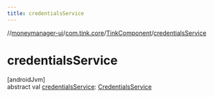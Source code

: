 ```yaml
---
title: credentialsService
---
```

//[moneymanager-ui](../../../index.html)/[com.tink.core](../index.html)/[TinkComponent](index.html)/[credentialsService](credentials-service.html)



# credentialsService



[androidJvm]\
abstract val [credentialsService](credentials-service.html): [CredentialsService](../../com.tink.service.credentials/-credentials-service/index.html)




